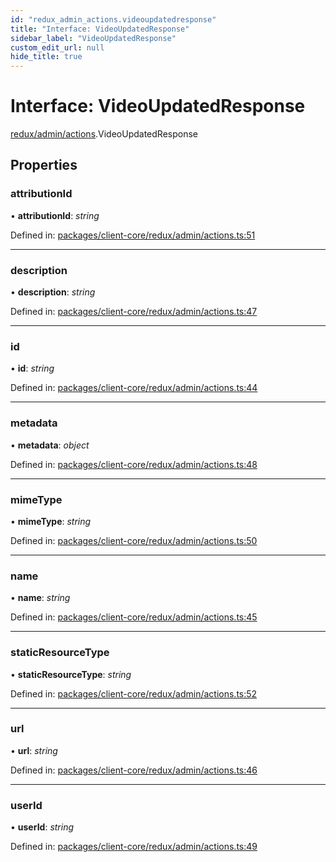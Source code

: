 ```yaml
---
id: "redux_admin_actions.videoupdatedresponse"
title: "Interface: VideoUpdatedResponse"
sidebar_label: "VideoUpdatedResponse"
custom_edit_url: null
hide_title: true
---
```


# Interface: VideoUpdatedResponse

[redux/admin/actions](../modules/redux_admin_actions.md).VideoUpdatedResponse

## Properties

### attributionId

• **attributionId**: *string*

Defined in: [packages/client-core/redux/admin/actions.ts:51](https://github.com/xr3ngine/xr3ngine/blob/66a84a950/packages/client-core/redux/admin/actions.ts#L51)

___

### description

• **description**: *string*

Defined in: [packages/client-core/redux/admin/actions.ts:47](https://github.com/xr3ngine/xr3ngine/blob/66a84a950/packages/client-core/redux/admin/actions.ts#L47)

___

### id

• **id**: *string*

Defined in: [packages/client-core/redux/admin/actions.ts:44](https://github.com/xr3ngine/xr3ngine/blob/66a84a950/packages/client-core/redux/admin/actions.ts#L44)

___

### metadata

• **metadata**: *object*

Defined in: [packages/client-core/redux/admin/actions.ts:48](https://github.com/xr3ngine/xr3ngine/blob/66a84a950/packages/client-core/redux/admin/actions.ts#L48)

___

### mimeType

• **mimeType**: *string*

Defined in: [packages/client-core/redux/admin/actions.ts:50](https://github.com/xr3ngine/xr3ngine/blob/66a84a950/packages/client-core/redux/admin/actions.ts#L50)

___

### name

• **name**: *string*

Defined in: [packages/client-core/redux/admin/actions.ts:45](https://github.com/xr3ngine/xr3ngine/blob/66a84a950/packages/client-core/redux/admin/actions.ts#L45)

___

### staticResourceType

• **staticResourceType**: *string*

Defined in: [packages/client-core/redux/admin/actions.ts:52](https://github.com/xr3ngine/xr3ngine/blob/66a84a950/packages/client-core/redux/admin/actions.ts#L52)

___

### url

• **url**: *string*

Defined in: [packages/client-core/redux/admin/actions.ts:46](https://github.com/xr3ngine/xr3ngine/blob/66a84a950/packages/client-core/redux/admin/actions.ts#L46)

___

### userId

• **userId**: *string*

Defined in: [packages/client-core/redux/admin/actions.ts:49](https://github.com/xr3ngine/xr3ngine/blob/66a84a950/packages/client-core/redux/admin/actions.ts#L49)
